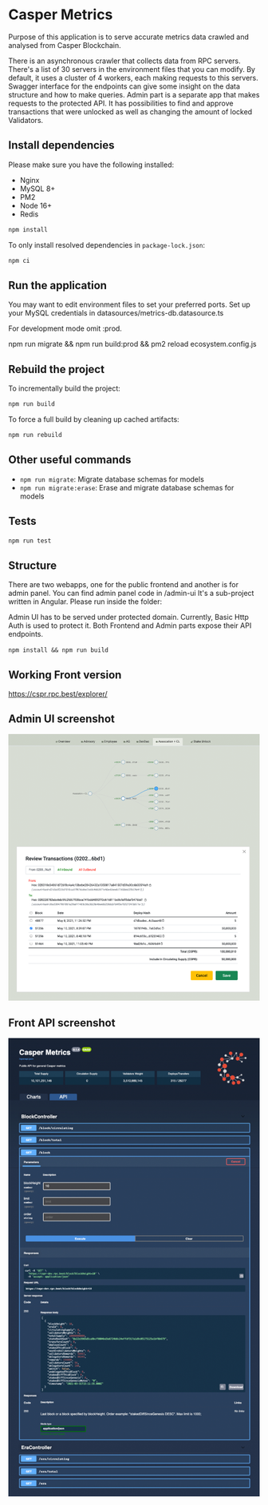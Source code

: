 # Casper Metrics

Purpose of this application is to serve accurate metrics data crawled and analysed from Casper Blockchain.

There is an asynchronous crawler that collects data from RPC servers. There's a list of 30 servers in the environment files that you can modify. By default, it uses a cluster of 4 workers, each making requests to this servers.
Swagger interface for the endpoints can give some insight on the data structure and how to make queries.
Admin part is a separate app that makes requests to the protected API. It has possibilities to find and approve transactions that were unlocked as well as changing the amount of locked Validators.

## Install dependencies

Please make sure you have the following installed:

- Nginx
- MySQL 8+
- PM2
- Node 16+
- Redis

```sh
npm install
```

To only install resolved dependencies in `package-lock.json`:

```sh
npm ci
```

## Run the application

You may want to edit environment files to set your preferred ports.
Set up your MySQL credentials in datasources/metrics-db.datasource.ts

For development mode omit :prod.

npm run migrate && npm run build:prod && pm2 reload ecosystem.config.js

## Rebuild the project

To incrementally build the project:

```sh
npm run build
```

To force a full build by cleaning up cached artifacts:

```sh
npm run rebuild
```

## Other useful commands

- `npm run migrate`: Migrate database schemas for models
- `npm run migrate:erase`: Erase and migrate database schemas for models

## Tests

```sh
npm run test
```

## Structure

There are two webapps, one for the public frontend and another is for admin panel.
You can find admin panel code in /admin-ui
It's a sub-project written in Angular. Please run inside the folder:

Admin UI has to be served under protected domain. Currently, Basic Http Auth is used to protect it.
Both Frontend and Admin parts expose their API endpoints.

`npm install && npm run build
`

## Working Front version

https://cspr.rpc.best/explorer/

## Admin UI screenshot

![admin demo](https://github.com/a3mc/casper-metrics/blob/master/public/admin1.png?raw=true)

## Front API screenshot

![admin demo](https://github.com/a3mc/casper-metrics/blob/master/public/front1.png?raw=true)





